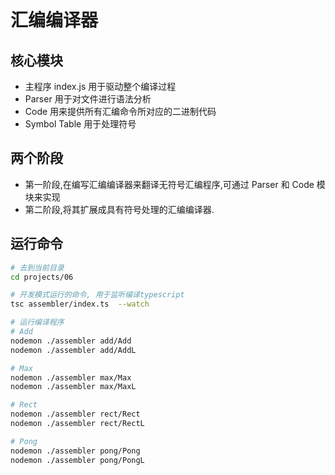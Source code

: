 # 汇编编译器

## 核心模块

- 主程序 index.js 用于驱动整个编译过程
- Parser 用于对文件进行语法分析
- Code 用来提供所有汇编命令所对应的二进制代码
- Symbol Table 用于处理符号

## 两个阶段

- 第一阶段,在编写汇编编译器来翻译无符号汇编程序,可通过 Parser 和 Code 模块来实现
- 第二阶段,将其扩展成具有符号处理的汇编编译器.

## 运行命令

```bash
# 去到当前目录
cd projects/06

# 开发模式运行的命令, 用于监听编译typescript
tsc assembler/index.ts  --watch

# 运行编译程序
# Add
nodemon ./assembler add/Add
nodemon ./assembler add/AddL

# Max
nodemon ./assembler max/Max
nodemon ./assembler max/MaxL

# Rect
nodemon ./assembler rect/Rect
nodemon ./assembler rect/RectL

# Pong
nodemon ./assembler pong/Pong
nodemon ./assembler pong/PongL
```

